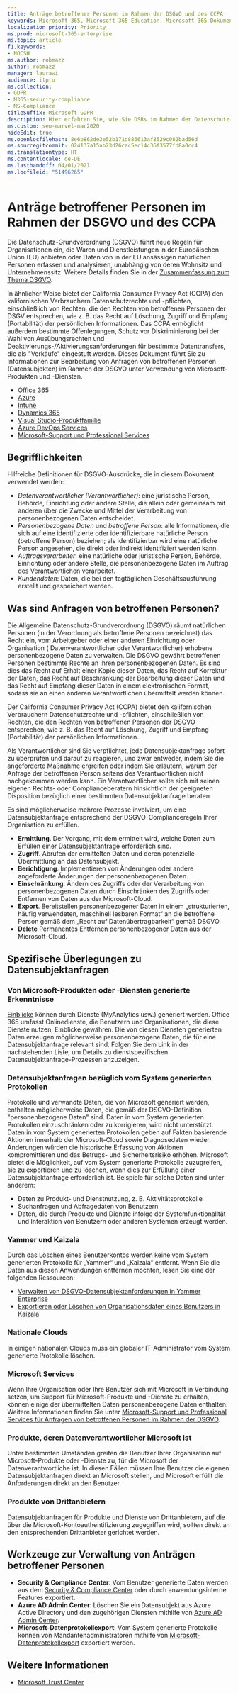 ```yaml
---
title: Anträge betroffener Personen im Rahmen der DSGVO und des CCPA
keywords: Microsoft 365, Microsoft 365 Education, Microsoft 365-Dokumentation, DSGVO, CCPA
localization_priority: Priority
ms.prod: microsoft-365-enterprise
ms.topic: article
f1.keywords:
- NOCSH
ms.author: robmazz
author: robmazz
manager: laurawi
audience: itpro
ms.collection:
- GDPR
- M365-security-compliance
- MS-Compliance
titleSuffix: Microsoft GDPR
description: Hier erfahren Sie, wie Sie DSRs im Rahmen der Datenschutz-Grundverordnung (DSGVO) und der kalifornischen Verbraucherschutzgesetzgebung (CCPA) mithilfe von Microsoft-Produkten und -Diensten durchführen.
ms.custom: seo-marvel-mar2020
hideEdit: true
ms.openlocfilehash: 8e6b862de3e52b171d886613af8529c082bad56d
ms.sourcegitcommit: 024137a15ab23d26cac5ec14c36f3577fd8a0cc4
ms.translationtype: HT
ms.contentlocale: de-DE
ms.lasthandoff: 04/01/2021
ms.locfileid: "51496265"
---
```

# <a name="data-subject-requests-and-the-gdpr-and-ccpa"></a>Anträge betroffener Personen im Rahmen der DSGVO und des CCPA

Die Datenschutz-Grundverordnung (DSGVO) führt neue Regeln für Organisationen ein, die Waren und Dienstleistungen in der Europäischen Union (EU) anbieten oder Daten von in der EU ansässigen natürlichen Personen erfassen und analysieren, unabhängig von deren Wohnsitz und Unternehmenssitz. Weitere Details finden Sie in der [Zusammenfassung zum Thema DSGVO](gdpr.md).

In ähnlicher Weise bietet der California Consumer Privacy Act (CCPA) den kalifornischen Verbrauchern Datenschutzrechte und -pflichten, einschließlich von Rechten, die den Rechten von betroffenen Personen der DSGV entsprechen, wie z. B. das Recht auf Löschung, Zugriff und Empfang (Portabilität) der persönlichen Informationen.  Das CCPA ermöglicht außerdem bestimmte Offenlegungen, Schutz vor Diskriminierung bei der Wahl von Ausübungsrechten und Deaktivierungs-/Aktivierungsanforderungen für bestimmte Datentransfers, die als "Verkäufe" eingestuft werden. Dieses Dokument führt Sie zu Informationen zur Bearbeitung von Anfragen von betroffenen Personen (Datensubjekten) im Rahmen der DSGVO unter Verwendung von Microsoft-Produkten und -Diensten.

- [Office 365](gdpr-dsr-Office365.md)
- [Azure](gdpr-dsr-Azure.md)
- [Intune](gdpr-dsr-Intune.md)
- [Dynamics 365](gdpr-dsr-Dynamics365.md)
- [Visual Studio-Produktfamilie](gdpr-dsr-visual-studio-family.md)
- [Azure DevOps Services](gdpr-dsr-vsts.md)
- [Microsoft-Support und Professional Services](gdpr-dsr-prof-services.md)

## <a name="terminology"></a>Begrifflichkeiten

Hilfreiche Definitionen für DSGVO-Ausdrücke, die in diesem Dokument verwendet werden:

- *Datenverantwortlicher (Verantwortlicher)*: eine juristische Person, Behörde, Einrichtung oder andere Stelle, die allein oder gemeinsam mit anderen über die Zwecke und Mittel der Verarbeitung von personenbezogenen Daten entscheidet.  
- *Personenbezogene Daten* und *betroffene Person*: alle Informationen, die sich auf eine identifizierte oder identifizierbare natürliche Person (betroffene Person) beziehen; als identifizierbar wird eine natürliche Person angesehen, die direkt oder indirekt identifiziert werden kann.  
- *Auftragsverarbeiter*: eine natürliche oder juristische Person, Behörde, Einrichtung oder andere Stelle, die personenbezogene Daten im Auftrag des Verantwortlichen verarbeitet.  
- *Kundendaten*: Daten, die bei den tagtäglichen Geschäftsausführung erstellt und gespeichert werden.

## <a name="what-is-a-dsr"></a>Was sind Anfragen von betroffenen Personen?

Die Allgemeine Datenschutz-Grundverordnung (DSGVO) räumt natürlichen Personen (in der Verordnung als betroffene Personen bezeichnet) das Recht ein, vom Arbeitgeber oder einer anderen Einrichtung oder Organisation ( Datenverantwortlicher oder Verantwortlicher) erhobene personenbezogene Daten zu verwalten. Die DSGVO gewährt betroffenen Personen bestimmte Rechte an ihren personenbezogenen Daten. Es sind dies das Recht auf Erhalt einer Kopie dieser Daten, das Recht auf Korrektur der Daten, das Recht auf Beschränkung der Bearbeitung dieser Daten und das Recht auf Empfang dieser Daten in einem elektronischen Format, sodass sie an einen anderen Verantwortlichen übermittelt werden können.

Der California Consumer Privacy Act (CCPA) bietet den kalifornischen Verbrauchern Datenschutzrechte und -pflichten, einschließlich von Rechten, die den Rechten von betroffenen Personen der DSGVO entsprechen, wie z. B. das Recht auf Löschung, Zugriff und Empfang (Portabilität) der persönlichen Informationen.  

Als Verantwortlicher sind Sie verpflichtet, jede Datensubjektanfrage sofort zu überprüfen und darauf zu reagieren, und zwar entweder, indem Sie die angeforderte Maßnahme ergreifen oder indem Sie erläutern, warum der Anfrage der betroffenen Person seitens des Verantwortlichen nicht nachgekommen werden kann. Ein Verantwortlicher sollte sich mit seinen eigenen Rechts- oder Complianceberatern hinsichtlich der geeigneten Disposition bezüglich einer bestimmten Datensubjektanfrage beraten.

Es sind möglicherweise mehrere Prozesse involviert, um eine Datensubjektanfrage entsprechend der DSGVO-Complianceregeln Ihrer Organisation zu erfüllen.
  
- **Ermittlung**. Der Vorgang, mit dem ermittelt wird, welche Daten zum Erfüllen einer Datensubjektanfrage erforderlich sind.
- **Zugriff**. Abrufen der ermittelten Daten und deren potenzielle Übermittlung an das Datensubjekt.
- **Berichtigung**. Implementieren von Änderungen oder andere angeforderte Änderungen der personenbezogenen Daten.
- **Einschränkung**. Ändern des Zugriffs oder der Verarbeitung von personenbezogenen Daten durch Einschränken des Zugriffs oder Entfernen von Daten aus der Microsoft-Cloud.
- **Export**. Bereitstellen personenbezogener Daten in einem „strukturierten, häufig verwendeten, maschinell lesbaren Format“ an die betroffene Person gemäß dem „Recht auf Datenübertragbarkeit“ gemäß DSGVO.
- **Delete** Permanentes Entfernen personenbezogener Daten aus der Microsoft-Cloud.

## <a name="specific-dsr-considerations"></a>Spezifische Überlegungen zu Datensubjektanfragen

### <a name="insights-generated-by-microsoft-products-or-services"></a>Von Microsoft-Produkten oder -Diensten generierte Erkenntnisse

[Einblicke](/microsoft-365/compliance/gdpr-dsr-office365#part-2-responding-to-dsrs-with-respect-to-insights-generated-by-office-365) können durch Dienste (MyAnalytics usw.) generiert werden. Office 365 umfasst Onlinedienste, die Benutzern und Organisationen, die diese Dienste nutzen, Einblicke gewähren. Die von diesen Diensten generierten Daten erzeugen möglicherweise personenbezogene Daten, die für eine Datensubjektanfrage relevant sind. Folgen Sie dem Link in der nachstehenden Liste, um Details zu dienstspezifischen Datensubjektanfrage-Prozessen anzuzeigen.  

### <a name="dsrs-for-system-generated-logs"></a>Datensubjektanfragen bezüglich vom System generierten Protokollen

Protokolle und verwandte Daten, die von Microsoft generiert werden, enthalten möglicherweise Daten, die gemäß der DSGVO-Definition "personenbezogene Daten" sind. Daten in vom System generierten Protokollen einzuschränken oder zu korrigieren, wird nicht unterstützt. Daten in vom System generierten Protokollen geben auf Fakten basierende Aktionen innerhalb der Microsoft-Cloud sowie Diagnosedaten wieder. Änderungen würden die historische Erfassung von Aktionen kompromittieren und das Betrugs- und Sicherheitsrisiko erhöhen. Microsoft bietet die Möglichkeit, auf vom System generierte Protokolle zuzugreifen, sie zu exportieren und zu löschen, wenn dies zur Erfüllung einer Datensubjektanfrage erforderlich ist. Beispiele für solche Daten sind unter anderem:  

- Daten zu Produkt- und Dienstnutzung, z. B. Aktivitätsprotokolle
- Suchanfragen und Abfragedaten von Benutzern
- Daten, die durch Produkte und Dienste infolge der Systemfunktionalität und Interaktion von Benutzern oder anderen Systemen erzeugt werden.  

### <a name="yammer-and-kaizala"></a>Yammer und Kaizala

Durch das Löschen eines Benutzerkontos werden keine vom System generierten Protokolle für „Yammer“ und „Kaizala“ entfernt. Wenn Sie die Daten aus diesen Anwendungen entfernen möchten, lesen Sie eine der folgenden Ressourcen:

- [Verwalten von DSGVO-Datensubjektanforderungen in Yammer Enterprise](/yammer/manage-security-and-compliance/gdpr-requests-in-yammer-enterprise)
- [Exportieren oder Löschen von Organisationsdaten eines Benutzers in Kaizala](/office365/kaizala/export-or-delete-a-user-s-data)

### <a name="national-clouds"></a>Nationale Clouds

In einigen nationalen Clouds muss ein globaler IT-Administrator vom System generierte Protokolle löschen.

### <a name="microsoft-services"></a>Microsoft Services

Wenn Ihre Organisation oder Ihre Benutzer sich mit Microsoft in Verbindung setzen, um Support für Microsoft-Produkte und -Dienste zu erhalten, können einige der übermittelten Daten personenbezogene Daten enthalten. Weitere Informationen finden Sie unter [Microsoft-Support und Professional Services für Anfragen von betroffenen Personen im Rahmen der DSGVO](gdpr-dsr-prof-services.md).

### <a name="microsoft-controller-products"></a>Produkte, deren Datenverantwortlicher Microsoft ist

Unter bestimmten Umständen greifen die Benutzer Ihrer Organisation auf Microsoft-Produkte oder -Dienste zu, für die Microsoft der Datenverantwortliche ist. In diesen Fällen müssen Ihre Benutzer die eigenen Datensubjektanfragen direkt an Microsoft stellen, und Microsoft erfüllt die Anforderungen direkt an den Benutzer.

### <a name="third-party-products"></a>Produkte von Drittanbietern

Datensubjektanfragen für Produkte und Dienste von Drittanbietern, auf die über die Microsoft-Kontoauthentifizierung zugegriffen wird, sollten direkt an den entsprechenden Drittanbieter gerichtet werden.

## <a name="data-subject-request-admin-tools"></a>Werkzeuge zur Verwaltung von Anträgen betroffener Personen

- **Security & Compliance Center**: Vom Benutzer generierte Daten werden aus dem [Security & Compliance Center](https://aka.ms/stpsecurityandcompliance) oder durch anwendungsinterne Features exportiert.
- **Azure AD Admin Center**: Löschen Sie ein Datensubjekt aus Azure Active Directory und den zugehörigen Diensten mithilfe von [Azure AD Admin Center](https://ms.portal.azure.com/#blade/Microsoft_AAD_IAM/UserManagementMenuBlade/Allusers/menuId/).
- **Microsoft-Datenprotokollexport**: Vom System generierte Protokolle können von Mandantenadministratoren mithilfe von [Microsoft-Datenprotokollexport](https://aka.ms/MicrosoftGDPR) exportiert werden.

## <a name="learn-more"></a>Weitere Informationen

- [Microsoft Trust Center](https://www.microsoft.com/trust-center/privacy/gdpr-overview)

